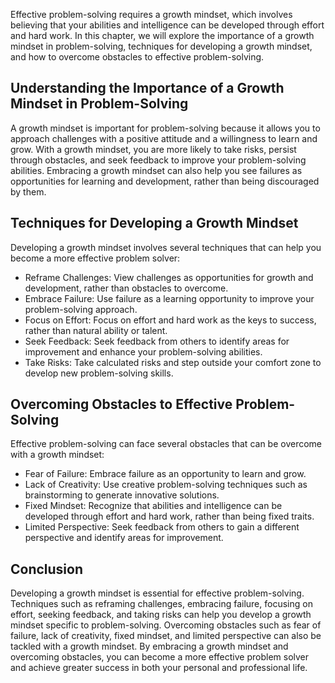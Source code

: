 
Effective problem-solving requires a growth mindset, which involves believing that your abilities and intelligence can be developed through effort and hard work. In this chapter, we will explore the importance of a growth mindset in problem-solving, techniques for developing a growth mindset, and how to overcome obstacles to effective problem-solving.

Understanding the Importance of a Growth Mindset in Problem-Solving
-------------------------------------------------------------------

A growth mindset is important for problem-solving because it allows you to approach challenges with a positive attitude and a willingness to learn and grow. With a growth mindset, you are more likely to take risks, persist through obstacles, and seek feedback to improve your problem-solving abilities. Embracing a growth mindset can also help you see failures as opportunities for learning and development, rather than being discouraged by them.

Techniques for Developing a Growth Mindset
------------------------------------------

Developing a growth mindset involves several techniques that can help you become a more effective problem solver:

* Reframe Challenges: View challenges as opportunities for growth and development, rather than obstacles to overcome.
* Embrace Failure: Use failure as a learning opportunity to improve your problem-solving approach.
* Focus on Effort: Focus on effort and hard work as the keys to success, rather than natural ability or talent.
* Seek Feedback: Seek feedback from others to identify areas for improvement and enhance your problem-solving abilities.
* Take Risks: Take calculated risks and step outside your comfort zone to develop new problem-solving skills.

Overcoming Obstacles to Effective Problem-Solving
-------------------------------------------------

Effective problem-solving can face several obstacles that can be overcome with a growth mindset:

* Fear of Failure: Embrace failure as an opportunity to learn and grow.
* Lack of Creativity: Use creative problem-solving techniques such as brainstorming to generate innovative solutions.
* Fixed Mindset: Recognize that abilities and intelligence can be developed through effort and hard work, rather than being fixed traits.
* Limited Perspective: Seek feedback from others to gain a different perspective and identify areas for improvement.

Conclusion
----------

Developing a growth mindset is essential for effective problem-solving. Techniques such as reframing challenges, embracing failure, focusing on effort, seeking feedback, and taking risks can help you develop a growth mindset specific to problem-solving. Overcoming obstacles such as fear of failure, lack of creativity, fixed mindset, and limited perspective can also be tackled with a growth mindset. By embracing a growth mindset and overcoming obstacles, you can become a more effective problem solver and achieve greater success in both your personal and professional life.
